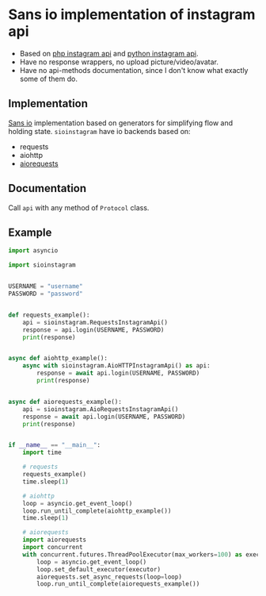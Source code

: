 # Sans io implementation of instagram api
* Based on [php instagram api](https://github.com/mgp25/Instagram-API) and [python instagram api](https://github.com/LevPasha/Instagram-API-python).
* Have no
response wrappers, no upload picture/video/avatar.
* Have no api-methods documentation,
since I don't know what exactly some of them do.

## Implementation
[Sans io](http://sans-io.readthedocs.io/) implementation based on generators
for simplifying flow and holding state. `sioinstagram` have io backends based on:
* requests
* aiohttp
* [aiorequests](https://github.com/pohmelie/aiorequests)

## Documentation
Call `api` with any method of `Protocol` class.

## Example
``` python
import asyncio

import sioinstagram


USERNAME = "username"
PASSWORD = "password"


def requests_example():
    api = sioinstagram.RequestsInstagramApi()
    response = api.login(USERNAME, PASSWORD)
    print(response)


async def aiohttp_example():
    async with sioinstagram.AioHTTPInstagramApi() as api:
        response = await api.login(USERNAME, PASSWORD)
        print(response)


async def aiorequests_example():
    api = sioinstagram.AioRequestsInstagramApi()
    response = await api.login(USERNAME, PASSWORD)
    print(response)


if __name__ == "__main__":
    import time

    # requests
    requests_example()
    time.sleep(1)

    # aiohttp
    loop = asyncio.get_event_loop()
    loop.run_until_complete(aiohttp_example())
    time.sleep(1)

    # aiorequests
    import aiorequests
    import concurrent
    with concurrent.futures.ThreadPoolExecutor(max_workers=100) as executor:
        loop = asyncio.get_event_loop()
        loop.set_default_executor(executor)
        aiorequests.set_async_requests(loop=loop)
        loop.run_until_complete(aiorequests_example())

```
